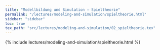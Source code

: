 ```yaml
---
title: "Modellbildung und Simulation – Spieltheorie"
permalink: "/lectures/modeling-and-simulation/spieltheorie.html"
sidebar: "sidebar"
toc: true
tex_path: "src/lectures/modeling-and-simulation/02_spieltheorie.tex"
---
```


{% include lectures/modeling-and-simulation/spieltheorie.html %}